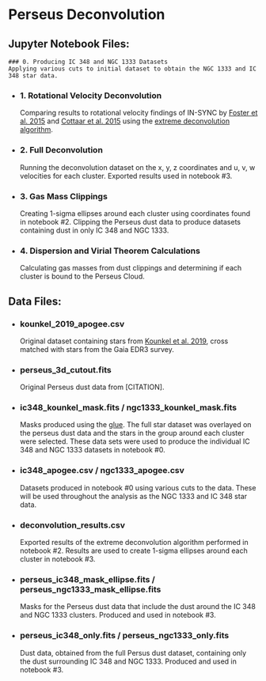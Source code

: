 # Perseus Deconvolution

## Jupyter Notebook Files:

    ### 0. Producing IC 348 and NGC 1333 Datasets
    Applying various cuts to initial dataset to obtain the NGC 1333 and IC 348 star data.

- ### 1. Rotational Velocity Deconvolution
    Comparing results to rotational velocity findings of IN-SYNC by [Foster et al. 2015](https://ui.adsabs.harvard.edu/abs/2015ApJ...799..136F/abstract) and [Cottaar et al. 2015](https://ui.adsabs.harvard.edu/abs/2015ApJ...807...27C/abstract) using the [extreme deconvolution algorithm](https://www.astroml.org/book_figures/chapter6/fig_XD_example.html).

- ### 2. Full Deconvolution
    Running the deconvolution dataset on the x, y, z coordinates and u, v, w velocities for each cluster. Exported results used in notebook #3.

- ### 3. Gas Mass Clippings
    Creating 1-sigma ellipses around each cluster using coordinates found in notebook #2. Clipping the Perseus dust data to produce datasets containing dust in only IC 348 and NGC 1333.

- ### 4. Dispersion and Virial Theorem Calculations
    Calculating gas masses from dust clippings and determining if each cluster is bound to the Perseus Cloud.

## Data Files:

- ### kounkel_2019_apogee.csv
    Original dataset containing stars from [Kounkel et al. 2019](https://ui.adsabs.harvard.edu/abs/2019AJ....157..196K/abstract), cross matched with stars from the Gaia EDR3 survey.

- ### perseus_3d_cutout.fits
    Original Perseus dust data from [CITATION].

- ### ic348_kounkel_mask.fits / ngc1333_kounkel_mask.fits
    Masks produced using the [glue](http://docs.glueviz.org/en/stable/). The full star dataset was overlayed on the perseus dust data and the stars in the group around each cluster were selected. These data sets were used to produce the individual IC 348 and NGC 1333 datasets in notebook #0.

- ### ic348_apogee.csv / ngc1333_apogee.csv
    Datasets produced in notebook #0 using various cuts to the data. These will be used throughout the analysis as the NGC 1333 and IC 348 star data.

- ### deconvolution_results.csv
    Exported results of the extreme deconvolution algorithm performed in notebook #2. Results are used to create 1-sigma ellipses around each cluster in notebook #3.

- ### perseus_ic348_mask_ellipse.fits / perseus_ngc1333_mask_ellipse.fits
    Masks for the Perseus dust data that include the dust around the IC 348 and NGC 1333 clusters. Produced and used in notebook #3.

- ### perseus_ic348_only.fits / perseus_ngc1333_only.fits
    Dust data, obtained from the full Persus dust dataset, containing only the dust surrounding IC 348 and NGC 1333. Produced and used in notebook #3.